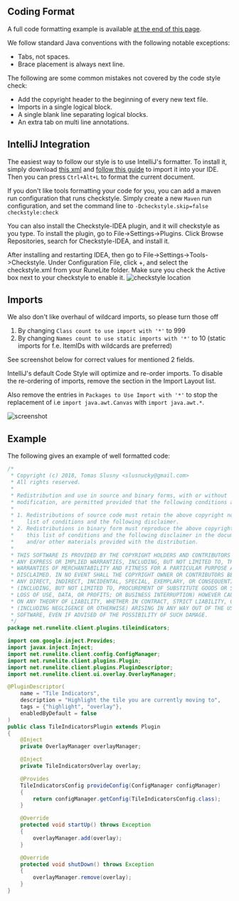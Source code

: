 ## Coding Format
A full code formatting example is available [at the end of this page](#example).

We follow standard Java conventions with the following notable exceptions:
* Tabs, not spaces.
* Brace placement is always next line.

The following are some common mistakes not covered by the code style check:
* Add the copyright header to the beginning of every new text file.
* Imports in a single logical block.
* A single blank line separating logical blocks.
* An extra tab on multi line annotations.

## IntelliJ Integration

The easiest way to follow our style is to use IntelliJ's formatter. To install it, simply download [this xml](http://ix.io/1jNP) and [follow this guide](https://www.jetbrains.com/help/idea/2017.1/code-style.html) to import it into your IDE. Then you can press `Ctrl+Alt+L` to format the current document.

If you don't like tools formatting your code for you, you can add a maven run configuration that runs checkstyle.
Simply create a new `Maven` run configuration, and set the command line to `-Dcheckstyle.skip=false checkstyle:check`

You can also install the Checkstyle-IDEA plugin, and it will checkstyle as you type. To install the plugin, go to File->Settings->Plugins. Click Browse Repositories, search for Checkstyle-IDEA, and install it.

After installing and restarting IDEA, then go to File->Settings->Tools->Checkstyle. Under Configuration File, click +, and select the checkstyle.xml from your RuneLite folder. Make sure you check the Active box next to your checkstyle to enable it.
![checkstyle location](https://i.imgur.com/9gWqQjm.png)

## Imports

We also don't like overhaul of wildcard imports, so please turn those off
1. By changing `Class count to use import with '*'` to 999
2. By changing `Names count to use static imports with '*'` to 10 (static imports for f.e. ItemIDs with wildcards are preferred)

See screenshot below for correct values for mentioned 2 fields.

IntelliJ's default Code Style will optimize and re-order imports. To disable the re-ordering of imports, remove the section in the Import Layout list. 

Also remove the entries in `Packages to Use Import with '*'` to stop the replacement of i.e `import java.awt.Canvas` with `import java.awt.*`.

![screenshot](https://i.imgur.com/XlJzIKv.png)

## Example

The following gives an example of well formatted code:

```java
/*
 * Copyright (c) 2018, Tomas Slusny <slusnucky@gmail.com>
 * All rights reserved.
 *
 * Redistribution and use in source and binary forms, with or without
 * modification, are permitted provided that the following conditions are met:
 *
 * 1. Redistributions of source code must retain the above copyright notice, this
 *    list of conditions and the following disclaimer.
 * 2. Redistributions in binary form must reproduce the above copyright notice,
 *    this list of conditions and the following disclaimer in the documentation
 *    and/or other materials provided with the distribution.
 *
 * THIS SOFTWARE IS PROVIDED BY THE COPYRIGHT HOLDERS AND CONTRIBUTORS "AS IS" AND
 * ANY EXPRESS OR IMPLIED WARRANTIES, INCLUDING, BUT NOT LIMITED TO, THE IMPLIED
 * WARRANTIES OF MERCHANTABILITY AND FITNESS FOR A PARTICULAR PURPOSE ARE
 * DISCLAIMED. IN NO EVENT SHALL THE COPYRIGHT OWNER OR CONTRIBUTORS BE LIABLE FOR
 * ANY DIRECT, INDIRECT, INCIDENTAL, SPECIAL, EXEMPLARY, OR CONSEQUENTIAL DAMAGES
 * (INCLUDING, BUT NOT LIMITED TO, PROCUREMENT OF SUBSTITUTE GOODS OR SERVICES;
 * LOSS OF USE, DATA, OR PROFITS; OR BUSINESS INTERRUPTION) HOWEVER CAUSED AND
 * ON ANY THEORY OF LIABILITY, WHETHER IN CONTRACT, STRICT LIABILITY, OR TORT
 * (INCLUDING NEGLIGENCE OR OTHERWISE) ARISING IN ANY WAY OUT OF THE USE OF THIS
 * SOFTWARE, EVEN IF ADVISED OF THE POSSIBILITY OF SUCH DAMAGE.
 */
package net.runelite.client.plugins.tileindicators;

import com.google.inject.Provides;
import javax.inject.Inject;
import net.runelite.client.config.ConfigManager;
import net.runelite.client.plugins.Plugin;
import net.runelite.client.plugins.PluginDescriptor;
import net.runelite.client.ui.overlay.OverlayManager;

@PluginDescriptor(
	name = "Tile Indicators",
	description = "Highlight the tile you are currently moving to",
	tags = {"highlight", "overlay"},
	enabledByDefault = false
)
public class TileIndicatorsPlugin extends Plugin
{
	@Inject
	private OverlayManager overlayManager;

	@Inject
	private TileIndicatorsOverlay overlay;

	@Provides
	TileIndicatorsConfig provideConfig(ConfigManager configManager)
	{
		return configManager.getConfig(TileIndicatorsConfig.class);
	}

	@Override
	protected void startUp() throws Exception
	{
		overlayManager.add(overlay);
	}

	@Override
	protected void shutDown() throws Exception
	{
		overlayManager.remove(overlay);
	}
}
```